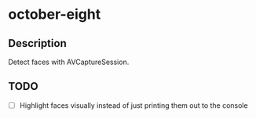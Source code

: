 # october-eight

## Description
Detect faces with AVCaptureSession.

## TODO

- [ ] Highlight faces visually instead of just printing them out to the console
